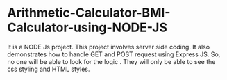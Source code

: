 # Arithmetic-Calculator-BMI-Calculator-using-NODE-JS
It is a NODE Js project. This project involves server side coding. It also demonstrates how to handle GET and POST request using Express JS. So, no one will be able to look for the logic . They will only be able to see the css styling and HTML styles.
